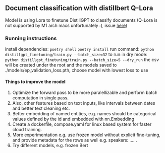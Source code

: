 ## Document classification with distillbert Q-Lora
Model is using Lora to finetune DistillGPT to classify documents (Q-Lora is not supported by M1 arch macs unfortunately :(, issue [here](https://github.com/bitsandbytes-foundation/bitsandbytes/issues/485#issuecomment-1636948744))

### Running instructions
install dependencies: 
`poetry shell`
`poetry install`
run command:
`python distillgpt_finetuning/train.py --batch_size=32`
to run in dry mode:
`python distillgpt_finetuning/train.py --batch_size=5 --dry_run`
the csv will be created under the root and the models saved to ./models/ep_validation_loss.pth, choose model with lowest loss to use


#### Things to improve the model
1. Optimize the forward pass to be more paralellizable and perform batch computation in single pass.
2. Also, other features based on text inputs, like intervals between dates and better text cleaning etc.
3. Better embedding of named entities, e.g. names should be categorical values defined by the id and embedded with nn.Embedding
4. Create a dockerfile, compose.yaml for linux based system for faster cloud training.
5. More experimentation e.g. use frozen model without explicit fine-tuning, and provide metadata for the rows as well e.g. speakers: .... .
6. Try different models, e.g. frozen Bert